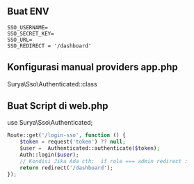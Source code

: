 

## Buat ENV
```env
SSO_USERNAME=
SSO_SECRET_KEY=
SSO_URL=
SSO_REDIRECT = '/dashboard'
```

## Konfigurasi manual providers app.php
Surya\Sso\Authenticated::class

## Buat Script di web.php
use Surya\Sso\Authenticated;

```php
Route::get('/login-sso', function () {
    $token = request('token') ?? null;
    $user =  Authenticated::authenticate($token);
    Auth::login($user);
    // Kondisi Jika Ada cth:  if role === admin redirect :
    return redirect('/dashboard');
});
```

